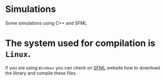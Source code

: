 # Simulations
Some simulations using C++ and SFML

# The system used for compilation is `Linux`.
If you are using `Windows` you can check on [SFML](https://www.sfml-dev.org/download/sfml/2.6.1/index.php) website how to download the library and compile these files.
